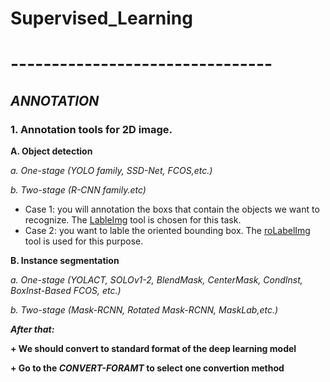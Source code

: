 # Supervised_Learning
# --------------------------------
## _ANNOTATION_
### 1. Annotation tools for 2D image. 

**A. Object detection**

*a. One-stage (YOLO family, SSD-Net, FCOS,etc.)*

*b. Two-stage (R-CNN family.etc)*


- Case 1: you will annotation the boxs that contain the objects we want to recognize. The [LableImg](https://github.com/heartexlabs/labelImg) tool is chosen for this task.
- Case 2: you want to lable the oriented bounding box. The [roLabelImg](https://github.com/cgvict/roLabelImg) tool is used for this purpose.

**B. Instance segmentation**

*a. One-stage (YOLACT, SOLOv1-2, BlendMask, CenterMask, CondInst, BoxInst-Based FCOS, etc.)*

*b. Two-stage (Mask-RCNN, Rotated Mask-RCNN, MaskLab,etc.)*

**_After that:_**

**+ We should convert to standard format of the deep learning model**

**+ Go to the _CONVERT-FORAMT_ to select one convertion method**


